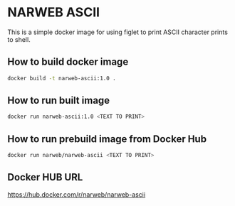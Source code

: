 # NARWEB ASCII
This is a simple docker image for using figlet to print ASCII character prints to shell.
## How to build docker image
```bash
docker build -t narweb-ascii:1.0 .
```
## How to run built image
```bash
docker run narweb-ascii:1.0 <TEXT TO PRINT>
```
## How to run prebuild image from Docker Hub
```bash
docker run narweb/narweb-ascii <TEXT TO PRINT>
```
## Docker HUB URL
https://hub.docker.com/r/narweb/narweb-ascii